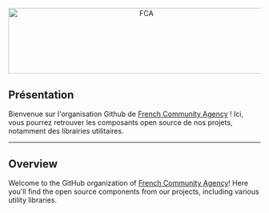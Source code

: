 <p align="center">
  <a href="https://fca.gg">
    <img src="https://github.com/user-attachments/assets/5b93c18e-5222-4331-8b80-f8de4de8bd7c" alt="FCA" width="536" height="131.33">
  </a>
<p/>

## Présentation

Bienvenue sur l'organisation Github de [French Community Agency](https://fca.gg) !
Ici, vous pourrez retrouver les composants open source de nos projets, notamment des librairies utilitaires.

---

## Overview

Welcome to the GitHub organization of [French Community Agency](https://fca.gg/en)!
Here you'll find the open source components from our projects, including various utility libraries.
